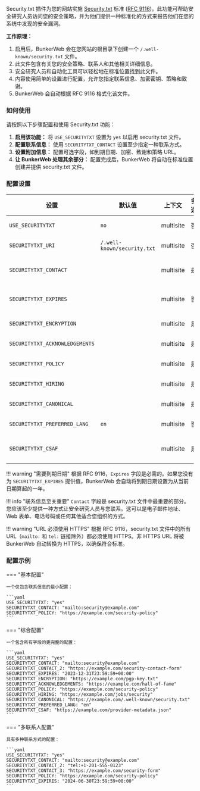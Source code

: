 Security.txt 插件为您的网站实施 [Security.txt](https://securitytxt.org/) 标准 ([RFC 9116](https://www.rfc-editor.org/rfc/rfc9116))。此功能可帮助安全研究人员访问您的安全策略，并为他们提供一种标准化的方式来报告他们在您的系统中发现的安全漏洞。

**工作原理：**

1.  启用后，BunkerWeb 会在您网站的根目录下创建一个 `/.well-known/security.txt` 文件。
2.  此文件包含有关您的安全策略、联系人和其他相关详细信息。
3.  安全研究人员和自动化工具可以轻松地在标准位置找到此文件。
4.  内容使用简单的设置进行配置，允许您指定联系信息、加密密钥、策略和致谢。
5.  BunkerWeb 会自动根据 RFC 9116 格式化该文件。

### 如何使用

请按照以下步骤配置和使用 Security.txt 功能：

1.  **启用该功能：** 将 `USE_SECURITYTXT` 设置为 `yes` 以启用 security.txt 文件。
2.  **配置联系信息：** 使用 `SECURITYTXT_CONTACT` 设置至少指定一种联系方式。
3.  **设置附加信息：** 配置可选字段，如到期日期、加密、致谢和策略 URL。
4.  **让 BunkerWeb 处理其余部分：** 配置完成后，BunkerWeb 将自动在标准位置创建并提供 security.txt 文件。

### 配置设置

| 设置                           | 默认值                      | 上下文    | 多选 | 描述                                                                             |
| ------------------------------ | --------------------------- | --------- | ---- | -------------------------------------------------------------------------------- |
| `USE_SECURITYTXT`              | `no`                        | multisite | 否   | **启用 Security.txt：** 设置为 `yes` 以启用 security.txt 文件。                  |
| `SECURITYTXT_URI`              | `/.well-known/security.txt` | multisite | 否   | **Security.txt URI：** 指示 security.txt 文件可访问的 URI。                      |
| `SECURITYTXT_CONTACT`          |                             | multisite | 是   | **联系信息：** 安全研究人员如何与您联系（例如，`mailto:security@example.com`）。 |
| `SECURITYTXT_EXPIRES`          |                             | multisite | 否   | **到期日期：** 此 security.txt 文件应被视为到期的日期（ISO 8601 格式）。         |
| `SECURITYTXT_ENCRYPTION`       |                             | multisite | 是   | **加密：** 指向用于安全通信的加密密钥的 URL。                                    |
| `SECURITYTXT_ACKNOWLEDGEMENTS` |                             | multisite | 是   | **致谢：** 认可安全研究人员报告的 URL。                                          |
| `SECURITYTXT_POLICY`           |                             | multisite | 是   | **安全策略：** 指向描述如何报告漏洞的安全策略的 URL。                            |
| `SECURITYTXT_HIRING`           |                             | multisite | 是   | **安全职位：** 指向与安全相关的职位空缺的 URL。                                  |
| `SECURITYTXT_CANONICAL`        |                             | multisite | 是   | **规范 URL：** 此 security.txt 文件的规范 URI。                                  |
| `SECURITYTXT_PREFERRED_LANG`   | `en`                        | multisite | 否   | **首选语言：** 通信中使用的语言。指定为 ISO 639-1 语言代码。                     |
| `SECURITYTXT_CSAF`             |                             | multisite | 是   | **CSAF：** 指向您的通用安全咨询框架提供商的 provider-metadata.json 的链接。      |

!!! warning "需要到期日期"
    根据 RFC 9116，`Expires` 字段是必需的。如果您没有为 `SECURITYTXT_EXPIRES` 提供值，BunkerWeb 会自动将到期日期设置为从当前日期算起的一年。

!!! info "联系信息至关重要"
    `Contact` 字段是 security.txt 文件中最重要的部分。您应该至少提供一种方式让安全研究人员与您联系。这可以是电子邮件地址、Web 表单、电话号码或任何其他适合您组织的方式。

!!! warning "URL 必须使用 HTTPS"
    根据 RFC 9116，security.txt 文件中的所有 URL（`mailto:` 和 `tel:` 链接除外）都必须使用 HTTPS。非 HTTPS URL 将被 BunkerWeb 自动转换为 HTTPS，以确保符合标准。

### 配置示例

=== "基本配置"

    一个仅包含联系信息的最小配置：

    ```yaml
    USE_SECURITYTXT: "yes"
    SECURITYTXT_CONTACT: "mailto:security@example.com"
    SECURITYTXT_POLICY: "https://example.com/security-policy"
    ```

=== "综合配置"

    一个包含所有字段的更完整的配置：

    ```yaml
    USE_SECURITYTXT: "yes"
    SECURITYTXT_CONTACT: "mailto:security@example.com"
    SECURITYTXT_CONTACT_2: "https://example.com/security-contact-form"
    SECURITYTXT_EXPIRES: "2023-12-31T23:59:59+00:00"
    SECURITYTXT_ENCRYPTION: "https://example.com/pgp-key.txt"
    SECURITYTXT_ACKNOWLEDGEMENTS: "https://example.com/hall-of-fame"
    SECURITYTXT_POLICY: "https://example.com/security-policy"
    SECURITYTXT_HIRING: "https://example.com/jobs/security"
    SECURITYTXT_CANONICAL: "https://example.com/.well-known/security.txt"
    SECURITYTXT_PREFERRED_LANG: "en"
    SECURITYTXT_CSAF: "https://example.com/provider-metadata.json"
    ```

=== "多联系人配置"

    具有多种联系方式的配置：

    ```yaml
    USE_SECURITYTXT: "yes"
    SECURITYTXT_CONTACT: "mailto:security@example.com"
    SECURITYTXT_CONTACT_2: "tel:+1-201-555-0123"
    SECURITYTXT_CONTACT_3: "https://example.com/security-form"
    SECURITYTXT_POLICY: "https://example.com/security-policy"
    SECURITYTXT_EXPIRES: "2024-06-30T23:59:59+00:00"
    ```
